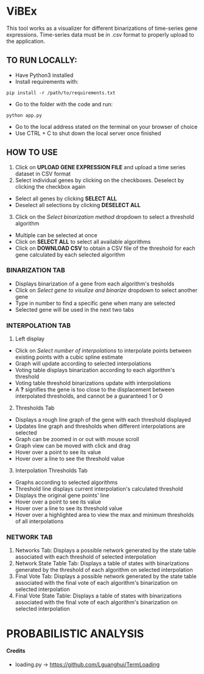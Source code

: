 # ViBEx

This tool works as a visualizer for different binarizations of
time-series gene expressions. Time-series data must be in .csv
format to properly upload to the application.


## TO RUN LOCALLY:

- Have Python3 installed
- Install requirements with:
```
pip install -r /path/to/requirements.txt
```
- Go to the folder with the code and run:
```
python app.py
```
- Go to the local address stated on the terminal on your
	browser of choice
- Use CTRL + C to shut down the local server once finished


## HOW TO USE

1. Click on **UPLOAD GENE EXPRESSION FILE** and upload a time series dataset in CSV format
2. Select individual genes by clicking on the checkboxes. Deselect by clicking the checkbox again
  - Select all genes by clicking **SELECT ALL**
  - Deselect all selections by clicking **DESELECT ALL**
3. Click on the *Select binarization method* dropdown to select a threshold algorithm
  - Multiple can be selected at once
  - Click on **SELECT ALL** to select all available algorithms
  - Click on **DOWNLOAD CSV** to obtain a CSV file of the threshold for each gene calculated by
	each selected algorithm

### BINARIZATION TAB

 - Displays binarization of a gene from each algorithm's tresholds
 - Click on *Select gene to visulize and binarize* dropdown to select another gene
 - Type in number to find a specific gene when many are selected
 - Selected gene will be used in the next two tabs

### INTERPOLATION TAB

1. Left display
 - Click on *Select number of interpolations* to interpolate points between existing points with a cubic spline estimate
 - Graph will update according to selected interpolations
 - Voting table displays binarization according to each algorithm's threshold
 - Voting table threshold binarizations update with interpolations
 - A **?** signifies the gene is too close to the displacement between interpolated thresholds, and cannot be a guaranteed 1 or 0

2. Thresholds Tab
 - Displays a rough line graph of the gene with each threshold displayed
 - Updates line graph and thresholds when different interpolations are selected
 - Graph can be zoomed in or out with mouse scroll
 - Graph view can be moved with click and drag
 - Hover over a point to see its value
 - Hover over a line to see the threshold value
 
3. Interpolation Thresholds Tab
 - Graphs according to selected algorithms
 - Threshold line displays current interpolation's calculated threshold
 - Displays the original gene points' line
 - Hover over a point to see its value
 - Hover over a line to see its threshold value
 - Hover over a highlighted area to view the max and minimum thresholds of all interpolations

### NETWORK TAB

1. Networks Tab: Displays a possible network generated by the state table associated with each threshold of selected interpolation
2. Network State Table Tab: Displays a table of states with binarizations generated by the threshold of each algorithm on selected interpolation
3. Final Vote Tab: Displays a possible network generated by the state table associated with the final vote of each algorithm's binarization on selected interpolation
4. Final Vote State Table: Displays a table of states with binarizations associated with the final vote of each algorithm's binarization on selected interpolation

# PROBABILISTIC ANALYSIS

#### Credits

- loading.py -> https://github.com/Lguanghui/TermLoading
